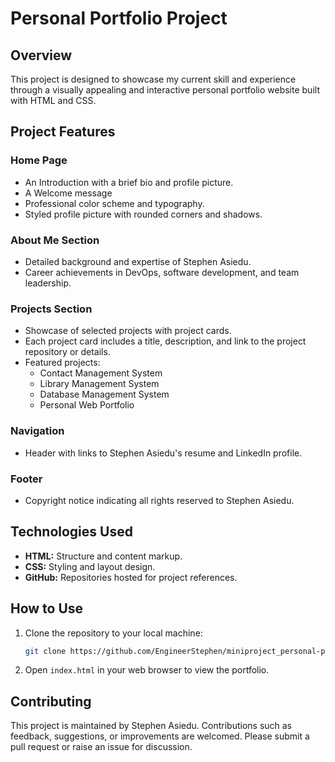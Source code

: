 # Personal Portfolio Project

## Overview
This project is designed to showcase my current skill and experience through a visually appealing and interactive personal portfolio website built with HTML and CSS.

## Project Features

### Home Page
- An Introduction with a brief bio and profile picture.
- A Welcome message
- Professional color scheme and typography.
- Styled profile picture with rounded corners and shadows.

### About Me Section
- Detailed background and expertise of Stephen Asiedu.
- Career achievements in DevOps, software development, and team leadership.

### Projects Section
- Showcase of selected projects with project cards.
- Each project card includes a title, description, and link to the project repository or details.
- Featured projects:
  - Contact Management System
  - Library Management System
  - Database Management System
  - Personal Web Portfolio

### Navigation
- Header with links to Stephen Asiedu's resume and LinkedIn profile.

### Footer
- Copyright notice indicating all rights reserved to Stephen Asiedu.

## Technologies Used
- **HTML:** Structure and content markup.
- **CSS:** Styling and layout design.
- **GitHub:** Repositories hosted for project references.

## How to Use
1. Clone the repository to your local machine:

   ```bash
   git clone https://github.com/EngineerStephen/miniproject_personal-portfolio
   ```

2. Open `index.html` in your web browser to view the portfolio.

## Contributing
This project is maintained by Stephen Asiedu. Contributions such as feedback, suggestions, or improvements are welcomed. Please submit a pull request or raise an issue for discussion.

